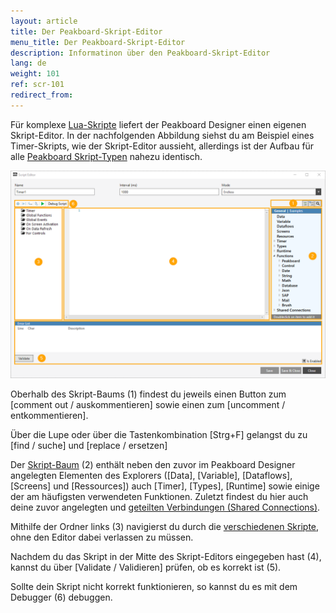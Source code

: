 ```yaml
---
layout: article
title: Der Peakboard-Skript-Editor
menu_title: Der Peakboard-Skript-Editor
description: Informatinon über den Peakboard-Skript-Editor
lang: de
weight: 101
ref: scr-101
redirect_from:
---
```


Für komplexe [Lua-Skripte](/scripting/de-script-engine.html) liefert der Peakboard Designer einen eigenen Skript-Editor. 
In der nachfolgenden Abbildung siehst du am Beispiel eines Timer-Skripts, wie der Skript-Editor aussieht, allerdings ist der Aufbau für alle [Peakboard Skript-Typen](/scripting/de-script-types.html) nahezu identisch. 

![Image01](/assets/images/scripting/editor/Scripting01.png)

Oberhalb des Skript-Baums (1) findest du jeweils einen Button zum [comment out / auskommentieren] sowie einen zum [uncomment / entkommentieren]. 

Über die Lupe oder über die Tastenkombination [Strg+F] gelangst du zu [find / suche] und [replace / ersetzen] 

Der [Skript-Baum](/scripting/de-script-tree.html) (2) enthält neben den zuvor im Peakboard Designer angelegten Elementen des Explorers ([Data], [Variable], [Dataflows], [Screens] und [Ressources]) auch [Timer], [Types], [Runtime] sowie einige der am häufigsten verwendeten Funktionen. 
Zuletzt findest du hier auch deine zuvor angelegten und [geteilten Verbindungen (Shared Connections)](/misc/de-shared-connection.html).

Mithilfe der Ordner links (3) navigierst du durch die [verschiedenen Skripte](/scripting/de-script-types.html), ohne den Editor dabei verlassen zu müssen.

Nachdem du das Skript in der Mitte des Skript-Editors eingegeben hast (4), kannst du über [Validate / Validieren] prüfen, ob es korrekt ist (5). 

Sollte dein Skript nicht korrekt funktionieren, so kannst du es mit dem Debugger (6) debuggen.